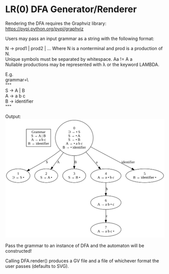 # LR(0) DFA Generator/Renderer
Rendering the DFA requires the Graphviz library: https://pypi.python.org/pypi/graphviz

Users may pass an input grammar as a string with the following format:

N -> prod1 | prod2 | ...
Where N is a nonterminal and prod is a production of N.\
Unique symbols must be separated by whitespace. Aa != A a\
Nullable productions may be represented with λ or the keyword LAMBDA.

E.g.\
grammar=\\\
"""\
S -> A | B\
A -> a b c\
B -> identifier\
"""

Output:\
![alt text](https://github.com/woodleyi/LR0-DFA-Generator/blob/master/DFA.svg)

Pass the grammar to an instance of DFA and the automaton will be constructed!

Calling DFA.render() produces a GV file and a file of whichever format the user
passes (defaults to SVG).
